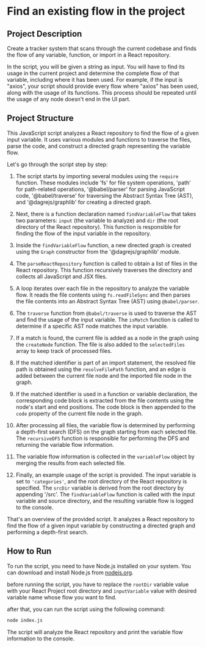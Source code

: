 # Find an existing flow in the project

## Project Description

Create a tracker system that scans through the current codebase and finds the flow of any variable, function, or import in a React repository.

In the script, you will be given a string as input. You will have to find its usage in the current project and determine the complete flow of that variable, including where it has been used. For example, if the input is "axios", your script should provide every flow where "axios" has been used, along with the usage of its functions. This process should be repeated until the usage of any node doesn't end in the UI part.

## Project Structure

This JavaScript script analyzes a React repository to find the flow of a given input variable. It uses various modules and functions to traverse the files, parse the code, and construct a directed graph representing the variable flow.

Let's go through the script step by step:

1. The script starts by importing several modules using the `require` function. These modules include 'fs' for file system operations, 'path' for path-related operations, '@babel/parser' for parsing JavaScript code, '@babel/traverse' for traversing the Abstract Syntax Tree (AST), and '@dagrejs/graphlib' for creating a directed graph.

2. Next, there is a function declaration named `findVariableFlow` that takes two parameters: `input` (the variable to analyze) and `dir` (the root directory of the React repository). This function is responsible for finding the flow of the input variable in the repository.

3. Inside the `findVariableFlow` function, a new directed graph is created using the `Graph` constructor from the '@dagrejs/graphlib' module.

4. The `parseReactRepository` function is called to obtain a list of files in the React repository. This function recursively traverses the directory and collects all JavaScript and JSX files.

5. A loop iterates over each file in the repository to analyze the variable flow. It reads the file contents using `fs.readFileSync` and then parses the file contents into an Abstract Syntax Tree (AST) using `@babel/parser`.

6. The `traverse` function from `@babel/traverse` is used to traverse the AST and find the usage of the input variable. The `isMatch` function is called to determine if a specific AST node matches the input variable.

7. If a match is found, the current file is added as a node in the graph using the `createNode` function. The file is also added to the `selectedFiles` array to keep track of processed files.

8. If the matched identifier is part of an import statement, the resolved file path is obtained using the `resolveFilePath` function, and an edge is added between the current file node and the imported file node in the graph.

9. If the matched identifier is used in a function or variable declaration, the corresponding code block is extracted from the file contents using the node's start and end positions. The code block is then appended to the `code` property of the current file node in the graph.

10. After processing all files, the variable flow is determined by performing a depth-first search (DFS) on the graph starting from each selected file. The `recursiveDFS` function is responsible for performing the DFS and returning the variable flow information.

11. The variable flow information is collected in the `variableFlow` object by merging the results from each selected file.

12. Finally, an example usage of the script is provided. The input variable is set to `'categories'`, and the root directory of the React repository is specified. The `srcDir` variable is derived from the root directory by appending '/src'. The `findVariableFlow` function is called with the input variable and source directory, and the resulting variable flow is logged to the console.

That's an overview of the provided script. It analyzes a React repository to find the flow of a given input variable by constructing a directed graph and performing a depth-first search.

## How to Run

To run the script, you need to have Node.js installed on your system. You can download and install Node.js from [nodejs.org](https://nodejs.org/en/).

before running the script, you have to replace the `rootDir` variable value with your React Project root directory and `inputVariable` value with desired variable name whose flow you want to find.

after that, you can run the script using the following command:

```bash
node index.js
```

The script will analyze the React repository and print the variable flow information to the console.
